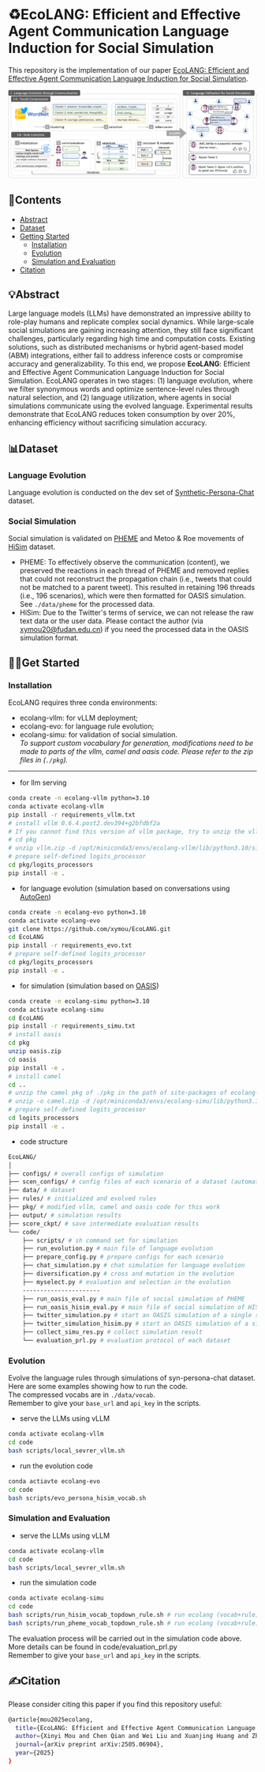 # ♻EcoLANG: Efficient and Effective Agent Communication Language Induction for Social Simulation

This repository is the implementation of our paper [EcoLANG: Efficient and Effective Agent Communication Language Induction for Social Simulation](https://arxiv.org/abs/2505.06904).   
  
![overview](imgs/overview.png)

## 🚀Contents
- [Abstract](#Abstract)
- [Dataset](#Dataset)
- [Getting Started](#Getting-Started)
    - [Installation](#Installation)
    - [Evolution](#Evolution)
    - [Simulation and Evaluation](#Simulation-and-Evaluation)
- [Citation](#Citation)

## 💡Abstract
Large language models (LLMs) have demonstrated an impressive ability to role-play humans and replicate complex social dynamics. While large-scale social simulations are gaining increasing attention, they still face significant challenges, particularly regarding high time and computation costs. Existing solutions, such as distributed mechanisms or hybrid agent-based model (ABM) integrations, either fail to address inference costs or compromise accuracy and generalizability. To this end, we propose **EcoLANG**: Efficient and Effective Agent Communication Language Induction for Social Simulation. EcoLANG operates in two stages: (1) language evolution, where we filter synonymous words and optimize sentence-level rules through natural selection, and (2) language utilization, where agents in social simulations communicate using the evolved language. Experimental results demonstrate that EcoLANG reduces token consumption by over 20%, enhancing efficiency without sacrificing simulation accuracy.

## 📊Dataset
### Language Evolution
Language evolution is conducted on the dev set of [Synthetic-Persona-Chat](https://huggingface.co/datasets/google/Synthetic-Persona-Chat) dataset. 

### Social Simulation
Social simulation is validated on [PHEME](https://aclanthology.org/C18-1288/) and Metoo & Roe movements of [HiSim](https://aclanthology.org/2024.findings-acl.285/) dataset.

- PHEME: To effectively observe the communication (content), we preserved the reactions in each thread of PHEME and removed replies that could not reconstruct the propagation chain (i.e., tweets that could not be matched to a parent tweet). This resulted in retaining 196 threads (i.e., 196 scenarios), which were then formatted for OASIS simulation. See `./data/pheme` for the processed data.
- HiSim: Due to the Twitter's terms of service, we can not release the raw text data or the user data. Please contact the author (via xymou20@fudan.edu.cn) if you need the processed data in the OASIS simulation format.

## 🏃‍♂️Get Started
### Installation
EcoLANG requires three conda environments:
- ecolang-vllm: for vLLM deployment;
- ecolang-evo: for language rule evolution; 
- ecolang-simu: for validation of social simulation.  
*To support custom vocabulary for generation, modifications need to be made to parts of the vllm, camel and oasis code. Please refer to the zip files in (`./pkg`).*

---------

- for llm serving
```bash
conda create -n ecolang-vllm python=3.10
conda activate ecolang-vllm
pip install -r requirements_vllm.txt
# install vllm 0.6.4.post2.dev394+g2bfdbf2a
# If you cannot find this version of vllm package, try to unzip the vllm pkg of ./pkg in the path of site-packages of ecolang-vllm env. You can run 'pip show pip' to find the path.
# cd pkg
# unzip vllm.zip -d /opt/miniconda3/envs/ecolang-vllm/lib/python3.10/site-packages/
# prepare self-defined logits_processor
cd pkg/logits_processors
pip install -e .
```

- for language evolution (simulation based on conversations using [AutoGen](https://github.com/microsoft/autogen))
```bash
conda create -n ecolang-evo python=3.10
conda activate ecolang-evo
git clone https://github.com/xymou/EcoLANG.git
cd EcoLANG
pip install -r requirements_evo.txt
# prepare self-defined logits_processor
cd pkg/logits_processors
pip install -e .
```

- for simulation (simulation based on [OASIS](https://github.com/camel-ai/oasis))
```bash
conda create -n ecolang-simu python=3.10
conda activate ecolang-simu
cd EcoLANG
pip install -r requirements_simu.txt
# install oasis
cd pkg
unzip oasis.zip
cd oasis
pip install -e .
# install camel
cd ..
# unzip the camel pkg of ./pkg in the path of site-packages of ecolang-simu env.
# unzip -o camel.zip -d /opt/miniconda3/envs/ecolang-simu/lib/python3.10/site-packages/
# prepare self-defined logits_processor
cd logits_processors
pip install -e .
```

- code structure
```bash
EcoLANG/
│
├── configs/ # overall configs of simulation
├── scen_configs/ # config files of each scenario of a dataset (automatically generated when running simulation) 
├── data/ # dataset
├── rules/ # initialized and evolved rules
├── pkg/ # modified vllm, camel and oasis code for this work
├── output/ # simulation results
├── score_ckpt/ # save intermediate evaluation results
└── code/ 
    ├── scripts/ # sh command set for simulation
    ├── run_evolution.py # main file of language evolution
    ├── prepare_config.py # prepare configs for each scenario
    ├── chat_simulation.py # chat simulation for language evolution
    ├── diversification.py # cross and mutation in the evolution
    ├── myselect.py # evaluation and selection in the evolution
    ----------------------
    ├── run_oasis_eval.py # main file of social simulation of PHEME        
    ├── run_oasis_hisim_eval.py # main file of social simulation of HISIM
    ├── twitter_simulation.py # start an OASIS simulation of a single scenario in PHEME
    ├── twitter_simulation_hisim.py # start an OASIS simulation of a single scenario in HISIM
    ├── collect_simu_res.py # collect simulation result
    └── evaluation_prl.py # evaluation protocol of each dataset
```


### Evolution
Evolve the language rules through simulations of syn-persona-chat dataset. Here are some examples showing how to run the code.  
The compressed vocabs are in `./data/vocab`.  
Remember to give your `base_url` and `api_key` in the scripts.

- serve the LLMs using vLLM
```bash
conda activate ecolang-vllm
cd code
bash scripts/local_sevrer_vllm.sh
```

- run the evolution code
```bash
conda actiavte ecolang-evo
cd code
bash scripts/evo_persona_hisim_vocab.sh
```


### Simulation and Evaluation
- serve the LLMs using vLLM
```bash
conda activate ecolang-vllm
cd code
bash scripts/local_sevrer_vllm.sh
```

- run the simulation code
```bash
conda activate ecolang-simu
cd code
bash scripts/run_hisim_vocab_topdown_rule.sh # run ecolang (vocab+rule)
bash scripts/run_pheme_vocab_topdown_rule.sh # run ecolang (vocab+rule)
```

The evaluation process will be carried out in the simulation code above. More details can be found in code/evaluation_prl.py  
Remember to give your `base_url` and `api_key` in the scripts.


## ✍️Citation
Please consider citing this paper if you find this repository useful:
```bash
@article{mou2025ecolang,
  title={EcoLANG: Efficient and Effective Agent Communication Language Induction for Social Simulation},
  author={Xinyi Mou and Chen Qian and Wei Liu and Xuanjing Huang and Zhongyu Wei},
  journal={arXiv preprint arXiv:2505.06904},
  year={2025}
}
```